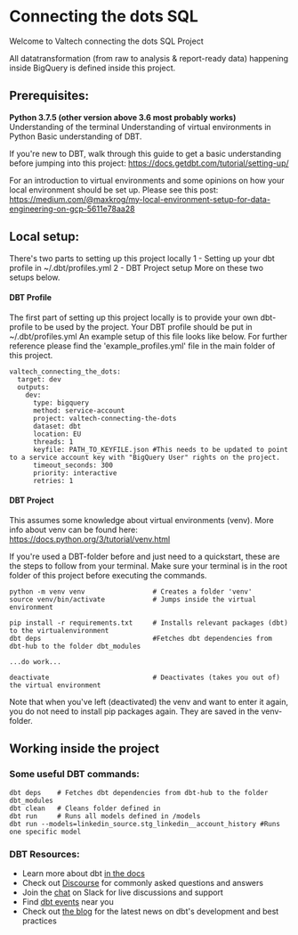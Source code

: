 
# Connecting the dots SQL
Welcome to Valtech connecting the dots SQL Project

All datatransformation (from raw to analysis & report-ready data) happening inside BigQuery is defined inside this project.


## Prerequisites:

**Python 3.7.5 (other version above 3.6 most probably works)**
Understanding of the terminal
Understanding of virtual environments in Python
Basic understanding of DBT.

If you're new to DBT, walk through this guide to get a basic understanding before jumping into this project:
https://docs.getdbt.com/tutorial/setting-up/

For an introduction to virtual environments and some opinions on how your local environment should be set up. Please see this post:
https://medium.com/@maxkrog/my-local-environment-setup-for-data-engineering-on-gcp-5611e78aa28

## Local setup:

There's two parts to setting up this project locally
1 - Setting up your dbt profile in ~/.dbt/profiles.yml
2 - DBT Project setup
More on these two setups below.

#### DBT Profile
The first part of setting up this project locally is to provide your own dbt-profile to be used by the project. Your DBT profile should be put in ~/.dbt/profiles.yml
An example setup of this file looks like below. For further reference please find the 'example_profiles.yml' file in the main folder of this project.

	valtech_connecting_the_dots:
	  target: dev
	  outputs:
	    dev:
	      type: bigquery
	      method: service-account
	      project: valtech-connecting-the-dots
	      dataset: dbt
	      location: EU
	      threads: 1
	      keyfile: PATH_TO_KEYFILE.json #This needs to be updated to point to a service account key with "BigQuery User" rights on the project.
	      timeout_seconds: 300
	      priority: interactive
	      retries: 1
####  DBT Project
This assumes some knowledge about virtual environments (venv).
More info about venv can be found here: https://docs.python.org/3/tutorial/venv.html

If you're used a DBT-folder before and just need to a quickstart, these are the steps to follow from your terminal. Make sure your terminal is in the root folder of this project before executing the commands.

    python -m venv venv                 # Creates a folder 'venv'
    source venv/bin/activate            # Jumps inside the virtual environment

    pip install -r requirements.txt     # Installs relevant packages (dbt) to the virtualenvironment
    dbt deps 							#Fetches dbt dependencies from dbt-hub to the folder dbt_modules

    ...do work...

    deactivate                          # Deactivates (takes you out of) the virtual environment

Note that when you've left (deactivated) the venv and want to enter it again, you do not need to install pip packages again. They are saved in the venv-folder.


## Working inside the project

### Some useful DBT commands:
    dbt deps 	# Fetches dbt dependencies from dbt-hub to the folder dbt_modules
    dbt clean 	# Cleans folder defined in
    dbt run 	# Runs all models defined in /models
    dbt run --models=linkedin_source.stg_linkedin__account_history #Runs one specific model




### DBT Resources:
- Learn more about dbt [in the docs](https://docs.getdbt.com/docs/introduction)
- Check out [Discourse](https://discourse.getdbt.com/) for commonly asked questions and answers
- Join the [chat](http://slack.getdbt.com/) on Slack for live discussions and support
- Find [dbt events](https://events.getdbt.com) near you
- Check out [the blog](https://blog.getdbt.com/) for the latest news on dbt's development and best practices
